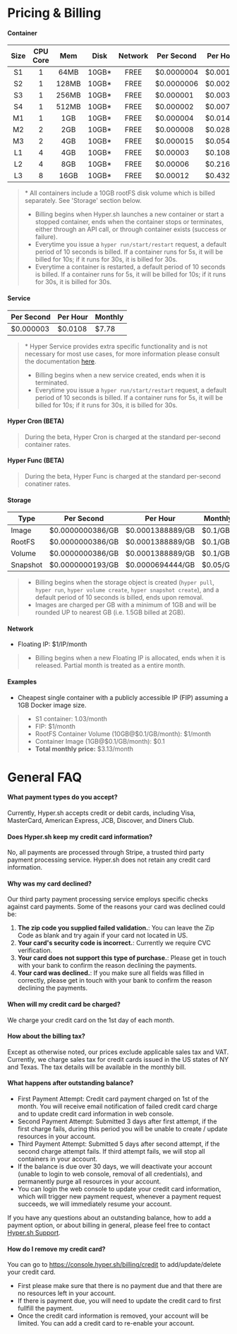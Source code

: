 # Pricing & Billing

#### Container
|Size|CPU Core|Mem|Disk|Network|Per Second|Per Hour|Monthly|
|:-:|:-:|:-:|:-:|:-:|---|---|---|
|S1 |1|64MB |10GB*|FREE|$0.0000004 |$0.00144|$1.03  |
|S2 |1|128MB|10GB*|FREE|$0.0000006 |$0.00216|$1.55  |
|S3 |1|256MB|10GB*|FREE|$0.000001  |$0.0036 |$2.59  |
|S4 |1|512MB|10GB*|FREE|$0.000002  |$0.0072 |$5.18  |
|M1 |1|  1GB|10GB*|FREE|$0.000004  |$0.0144 |$10.36 |
|M2 |2|  2GB|10GB*|FREE|$0.000008  |$0.0288 |$20.73 |
|M3 |2|  4GB|10GB*|FREE|$0.000015  |$0.054  |$38.88 |
|L1 |4|  4GB|10GB*|FREE|$0.00003   |$0.108  |$77.76 |
|L2 |4|  8GB|10GB*|FREE|$0.00006   |$0.216  |$155.52|
|L3 |8| 16GB|10GB*|FREE|$0.00012   |$0.432  |$311.04|
> \* All containers include a 10GB rootFS disk volume which is billed separately. See 'Storage' section below.
> - Billing begins when Hyper.sh launches a new container or start a stopped container, ends when the container stops or terminates, either through an API call, or through container exists (success or failure).
> - Everytime you issue a `hyper run/start/restart` request, a default period of 10 seconds is billed. If a container runs for 5s, it will be billed for 10s; if it runs for 30s, it is billed for 30s.
> - Everytime a container is restarted, a default period of 10 seconds is billed. If a container runs for 5s, it will be billed for 10s; if it runs for 30s, it is billed for 30s.

#### Service
|Per Second|Per Hour|Monthly|
|---|---|---|
|$0.000003 |$0.0108|$7.78  |
> \* Hyper Service provides extra specific functionality and is not necessary for most use cases, for more information please consult the documentation [here](https://docs.hyper.sh/Feature/container/service.html).
> - Billing begins when a new service created, ends when it is terminated.
> - Everytime you issue a `hyper run/start/restart` request, a default period of 10 seconds is billed. If a container runs for 5s, it will be billed for 10s; if it runs for 30s, it is billed for 30s.

#### Hyper Cron (BETA)

> During the beta, Hyper Cron is charged at the standard per-second container rates.

#### Hyper Func (BETA)

> During the beta, Hyper Func is charged at the standard per-second conatiner rates.

#### Storage
|Type|Per Second|Per Hour|Monthly|
|---|---|---|---|
|Image|$0.0000000386/GB|$0.0001388889/GB|$0.1/GB|
|RootFS|$0.0000000386/GB|$0.0001388889/GB|$0.1/GB|
|Volume|$0.0000000386/GB|$0.0001388889/GB|$0.1/GB|
|Snapshot|$0.0000000193/GB|$0.0000694444/GB|$0.05/GB|
> - Billing begins when the storage object is created (`hyper pull`, `hyper run`, `hyper volume create`, `hyper snapshot create`), and a default period of 10 seconds is billed, ends upon removal.
> - Images are charged per GB with a minimum of 1GB and will be rounded UP to nearest GB (i.e. 1.5GB billed at 2GB).

#### Network
- Floating IP: $1/IP/month
> - Billing begins when a new Floating IP is allocated, ends when it is released. Partial month is treated as a entire month.

#### Examples
- Cheapest single container with a publicly accessible IP (FIP) assuming a 1GB Docker image size.
> - S1 container: 1.03/month
> - FIP: $1/month
> - RootFS Container Volume (10GB@$0.1/GB/month): $1/month
> - Container Image (1GB@$0.1/GB/month): $0.1
> - **Total monthly price:** $3.13/month

# General FAQ

#### What payment types do you accept?
Currently, Hyper.sh accepts credit or debit cards, including Visa, MasterCard, American Express, JCB, Discover, and Diners Club.

#### Does Hyper.sh keep my credit card information?
No, all payments are processed through Stripe, a trusted third party payment processing service. Hyper.sh does not retain any credit card information.

#### Why was my card declined?

Our third party payment processing service employs specific checks against card payments. Some of the reasons your card was declined could be:

1. **The zip code you supplied failed validation.**: You can leave the Zip Code as blank and try again if your card not located in US.
2. **Your card's security code is incorrect.**: Currently we require CVC verification.
3. **Your card does not support this type of purchase.**: Please get in touch with your bank to confirm the reason declining the payments.
4. **Your card was declined.**: If you make sure all fields was filled in correctly, please get in touch with your bank to confirm the reason declining the payments.

#### When will my credit card be charged?
We charge your credit card on the 1st day of each month.

#### How about the billing tax?
Except as otherwise noted, our prices exclude applicable sales tax and VAT. Currently, we charge sales tax for credit cards issued in the US states of NY and Texas. The tax details will be available in the monthly bill.

#### What happens after outstanding balance?

- First Payment Attempt: Credit card payment charged on 1st of the month. You will receive email notification of failed credit card charge and to update credit card information in web console.
- Second Payment Attempt: Submitted 3 days after first attempt, if the first charge fails, during this period you will be unable to create / update resources in your account.
- Third Payment Attempt: Submitted 5 days after second attempt, if the second charge attempt fails. If third attempt fails, we will stop all containers in your account.
- If the balance is due over 30 days, we will deactivate your account (unable to login to web console, removal of all credentials), and permanently purge all resources in your account.
- You can login the web console to update your credit card information, which will trigger new payment request, whenever a payment request succeeds, we will immediately resume your account.

If you have any questions about an outstanding balance, how to add a payment option, or about billing in general, please feel free to contact [Hyper.sh Support](mailto:support@hyper.sh).

#### How do I remove my credit card?

You can go to https://console.hyper.sh/billing/credit to add/update/delete your credit card.
- First please make sure that there is no payment due and that there are no resources left in your account.
- If there is payment due, you will need to update the credit card to first fullfill the payment.
- Once the credit card information is removed, your account will be limited. You can add a credit card to re-enable your account.
